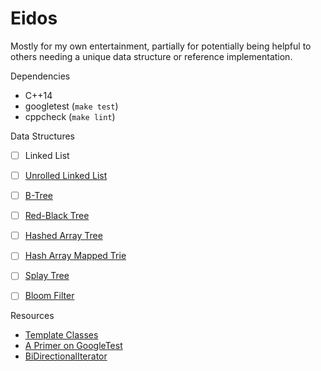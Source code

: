 Eidos
======

Mostly for my own entertainment, partially for potentially being helpful to others needing a unique data structure or reference implementation.

Dependencies
- C++14
- googletest (`make test`)
- cppcheck (`make lint`)

Data Structures
- [ ] Linked List
- [ ] [Unrolled Linked List](https://en.wikipedia.org/wiki/Unrolled_linked_list)
- [ ] [B-Tree](https://en.wikipedia.org/wiki/B-tree)
- [ ] [Red-Black Tree](https://en.wikipedia.org/wiki/Red%E2%80%93black_tree)
- [ ] [Hashed Array Tree](https://en.wikipedia.org/wiki/Hashed_array_tree)
- [ ] [Hash Array Mapped Trie](https://en.wikipedia.org/wiki/Hash_array_mapped_trie)
- [ ] [Splay Tree](https://en.wikipedia.org/wiki/Splay_tree)
- [ ] [Bloom Filter](https://en.wikipedia.org/wiki/Bloom_filter)


Resources
- [Template Classes](http://en.cppreference.com/w/cpp/language/class_template)
- [A Primer on GoogleTest](https://github.com/google/googletest/blob/master/googletest/docs/Primer.md)
- [BiDirectionalIterator](http://www.cplusplus.com/reference/iterator/BidirectionalIterator/)

